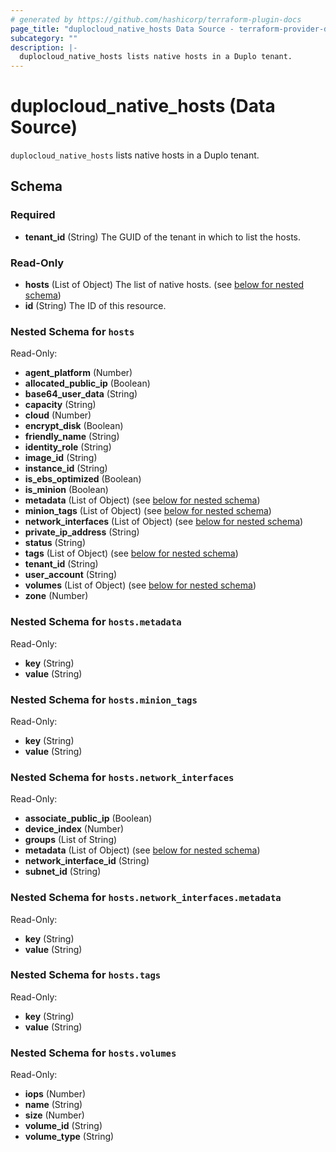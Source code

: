 ```yaml
---
# generated by https://github.com/hashicorp/terraform-plugin-docs
page_title: "duplocloud_native_hosts Data Source - terraform-provider-duplocloud"
subcategory: ""
description: |-
  duplocloud_native_hosts lists native hosts in a Duplo tenant.
---
```


# duplocloud_native_hosts (Data Source)

`duplocloud_native_hosts` lists native hosts in a Duplo tenant.



<!-- schema generated by tfplugindocs -->
## Schema

### Required

- **tenant_id** (String) The GUID of the tenant in which to list the hosts.

### Read-Only

- **hosts** (List of Object) The list of native hosts. (see [below for nested schema](#nestedatt--hosts))
- **id** (String) The ID of this resource.

<a id="nestedatt--hosts"></a>
### Nested Schema for `hosts`

Read-Only:

- **agent_platform** (Number)
- **allocated_public_ip** (Boolean)
- **base64_user_data** (String)
- **capacity** (String)
- **cloud** (Number)
- **encrypt_disk** (Boolean)
- **friendly_name** (String)
- **identity_role** (String)
- **image_id** (String)
- **instance_id** (String)
- **is_ebs_optimized** (Boolean)
- **is_minion** (Boolean)
- **metadata** (List of Object) (see [below for nested schema](#nestedobjatt--hosts--metadata))
- **minion_tags** (List of Object) (see [below for nested schema](#nestedobjatt--hosts--minion_tags))
- **network_interfaces** (List of Object) (see [below for nested schema](#nestedobjatt--hosts--network_interfaces))
- **private_ip_address** (String)
- **status** (String)
- **tags** (List of Object) (see [below for nested schema](#nestedobjatt--hosts--tags))
- **tenant_id** (String)
- **user_account** (String)
- **volumes** (List of Object) (see [below for nested schema](#nestedobjatt--hosts--volumes))
- **zone** (Number)

<a id="nestedobjatt--hosts--metadata"></a>
### Nested Schema for `hosts.metadata`

Read-Only:

- **key** (String)
- **value** (String)


<a id="nestedobjatt--hosts--minion_tags"></a>
### Nested Schema for `hosts.minion_tags`

Read-Only:

- **key** (String)
- **value** (String)


<a id="nestedobjatt--hosts--network_interfaces"></a>
### Nested Schema for `hosts.network_interfaces`

Read-Only:

- **associate_public_ip** (Boolean)
- **device_index** (Number)
- **groups** (List of String)
- **metadata** (List of Object) (see [below for nested schema](#nestedobjatt--hosts--network_interfaces--metadata))
- **network_interface_id** (String)
- **subnet_id** (String)

<a id="nestedobjatt--hosts--network_interfaces--metadata"></a>
### Nested Schema for `hosts.network_interfaces.metadata`

Read-Only:

- **key** (String)
- **value** (String)



<a id="nestedobjatt--hosts--tags"></a>
### Nested Schema for `hosts.tags`

Read-Only:

- **key** (String)
- **value** (String)


<a id="nestedobjatt--hosts--volumes"></a>
### Nested Schema for `hosts.volumes`

Read-Only:

- **iops** (Number)
- **name** (String)
- **size** (Number)
- **volume_id** (String)
- **volume_type** (String)


